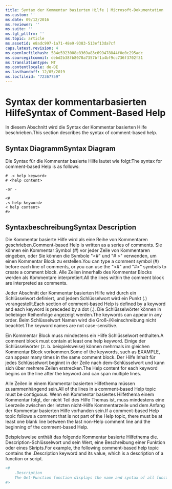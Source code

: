```yaml
---
title: Syntax der Kommentar basierten Hilfe | Microsoft-Dokumentation
ms.custom: ''
ms.date: 09/12/2016
ms.reviewer: ''
ms.suite: ''
ms.tgt_pltfrm: ''
ms.topic: article
ms.assetid: e8adc997-1a71-48e9-9383-513ef13da7cf
caps.latest.revision: 4
ms.openlocfilehash: 584e5923008e8369a83c699478844f0e0c295adc
ms.sourcegitcommit: debd2b38fb8070a7357bf1a4bf9cc736f3702f31
ms.translationtype: MT
ms.contentlocale: de-DE
ms.lasthandoff: 12/05/2019
ms.locfileid: "72367759"
---
```

# <a name="syntax-of-comment-based-help"></a><span data-ttu-id="39abf-102">Syntax der kommentarbasierten Hilfe</span><span class="sxs-lookup"><span data-stu-id="39abf-102">Syntax of Comment-Based Help</span></span>

<span data-ttu-id="39abf-103">In diesem Abschnitt wird die Syntax der Kommentar basierten Hilfe beschrieben.</span><span class="sxs-lookup"><span data-stu-id="39abf-103">This section describes the syntax of comment-based help.</span></span>

## <a name="syntax-diagram"></a><span data-ttu-id="39abf-104">Syntax Diagramm</span><span class="sxs-lookup"><span data-stu-id="39abf-104">Syntax Diagram</span></span>

 <span data-ttu-id="39abf-105">Die Syntax für die Kommentar basierte Hilfe lautet wie folgt:</span><span class="sxs-lookup"><span data-stu-id="39abf-105">The syntax for comment-based Help is as follows:</span></span>

```
# .< help keyword>
# <help content>

-or -

<#
.< help keyword>
< help content>
#>
```

## <a name="syntax-description"></a><span data-ttu-id="39abf-106">Syntaxbeschreibung</span><span class="sxs-lookup"><span data-stu-id="39abf-106">Syntax Description</span></span>

 <span data-ttu-id="39abf-107">Die Kommentar basierte Hilfe wird als eine Reihe von Kommentaren geschrieben.</span><span class="sxs-lookup"><span data-stu-id="39abf-107">Comment-based Help is written as a series of comments.</span></span> <span data-ttu-id="39abf-108">Sie können ein Kommentar Symbol (#) vor jeder Zeile von Kommentaren eingeben, oder Sie können die Symbole "\<#" und "# >" verwenden, um einen Kommentar Block zu erstellen.</span><span class="sxs-lookup"><span data-stu-id="39abf-108">You can type a comment symbol (#) before each line of comments, or you can use the "\<#" and "#>" symbols to create a comment block.</span></span> <span data-ttu-id="39abf-109">Alle Zeilen innerhalb des Kommentar Blocks werden als Kommentare interpretiert.</span><span class="sxs-lookup"><span data-stu-id="39abf-109">All the lines within the comment block are interpreted as comments.</span></span>

 <span data-ttu-id="39abf-110">Jeder Abschnitt der Kommentar basierten Hilfe wird durch ein Schlüsselwort definiert, und jedem Schlüsselwort wird ein Punkt (.) vorangestellt.</span><span class="sxs-lookup"><span data-stu-id="39abf-110">Each section of comment-based Help is defined by a keyword and each keyword is preceded by a dot (.).</span></span> <span data-ttu-id="39abf-111">Die Schlüsselwörter können in beliebiger Reihenfolge angezeigt werden.</span><span class="sxs-lookup"><span data-stu-id="39abf-111">The keywords can appear in any order.</span></span> <span data-ttu-id="39abf-112">Beim Schlüsselwort Namen wird die Groß-/Kleinschreibung nicht beachtet.</span><span class="sxs-lookup"><span data-stu-id="39abf-112">The keyword names are not case-sensitive.</span></span>

 <span data-ttu-id="39abf-113">Ein Kommentar Block muss mindestens ein Hilfe Schlüsselwort enthalten.</span><span class="sxs-lookup"><span data-stu-id="39abf-113">A comment block must contain at least one help keyword.</span></span> <span data-ttu-id="39abf-114">Einige der Schlüsselwörter (z. b. beispielsweise) können mehrmals im gleichen Kommentar Block vorkommen.</span><span class="sxs-lookup"><span data-stu-id="39abf-114">Some of the keywords, such as EXAMPLE, can appear many times in the same comment block.</span></span> <span data-ttu-id="39abf-115">Der Hilfe Inhalt für jedes Schlüsselwort beginnt in der Zeile nach dem-Schlüsselwort und kann sich über mehrere Zeilen erstrecken.</span><span class="sxs-lookup"><span data-stu-id="39abf-115">The Help content for each keyword begins on the line after the keyword and can span multiple lines.</span></span>

 <span data-ttu-id="39abf-116">Alle Zeilen in einem Kommentar basierten Hilfethema müssen zusammenhängend sein.</span><span class="sxs-lookup"><span data-stu-id="39abf-116">All of the lines in a comment-based Help topic must be contiguous.</span></span> <span data-ttu-id="39abf-117">Wenn ein Kommentar basiertes Hilfethema einem Kommentar folgt, der nicht Teil des Hilfe Themas ist, muss mindestens eine Leerzeile zwischen der letzten nicht-Hilfe Kommentarzeile und dem Anfang der Kommentar basierten Hilfe vorhanden sein.</span><span class="sxs-lookup"><span data-stu-id="39abf-117">If a comment-based Help topic follows a comment that is not part of the Help topic, there must be at least one blank line between the last non-Help comment line and the beginning of the comment-based Help.</span></span>

 <span data-ttu-id="39abf-118">Beispielsweise enthält das folgende Kommentar basierte Hilfethema die. Description-Schlüsselwort und sein Wert, eine Beschreibung einer Funktion oder eines Skripts.</span><span class="sxs-lookup"><span data-stu-id="39abf-118">For example, the following comment-based help topic contains the .Description keyword and its value, which is a description of a function or script.</span></span>

```powershell
<#
    .Description
    The Get-Function function displays the name and syntax of all functions in the session.
#>
```